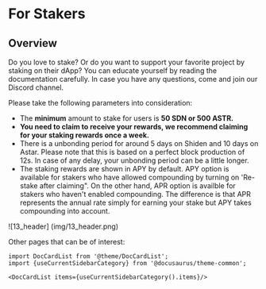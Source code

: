 # For Stakers

## Overview

Do you love to stake? Or do you want to support your favorite project by staking on their dApp? You can educate yourself by reading the documentation carefully. In case you have any questions, come and join our Discord channel.

Please take the following parameters into consideration:

- The **minimum** amount to stake for users is **50 SDN or 500 ASTR.**
- **You need to claim to receive your rewards, we recommend claiming for your staking rewards once a week.**
- There is a unbonding period for around 5 days on Shiden and 10 days on Astar. Please note that this is based on a perfect block production of 12s. In case of any delay, your unbonding period can be a little longer.
- The staking rewards are shown in APY by default. APY option is available for stakers who have allowed compounding by turning on 'Re-stake after claiming". On the other hand, APR option is availble for stakers who haven't enabled compounding. The difference is that APR represents the annual rate simply for earning your stake but APY takes compounding into account. 

![13_header] (img/13_header.png)

Other pages that can be of interest:

```mdx-code-block
import DocCardList from '@theme/DocCardList';
import {useCurrentSidebarCategory} from '@docusaurus/theme-common';

<DocCardList items={useCurrentSidebarCategory().items}/>
```
